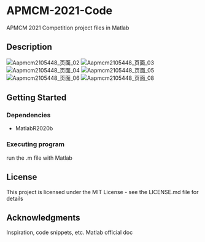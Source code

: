 # APMCM-2021-Code

APMCM 2021 Competition project files in Matlab

## Description
![Aapmcm2105448_页面_02](https://user-images.githubusercontent.com/53264047/193888300-30d711bc-6f10-4813-a1bc-f63482364f71.jpg)
![Aapmcm2105448_页面_03](https://user-images.githubusercontent.com/53264047/193888394-238fc35b-de49-4fb8-b4e9-271d5ec060cc.jpg)
![Aapmcm2105448_页面_04](https://user-images.githubusercontent.com/53264047/193888437-7257ec4f-2431-43d2-9048-fb668c9f4ee1.jpg)
![Aapmcm2105448_页面_05](https://user-images.githubusercontent.com/53264047/193888467-cd5c14ad-3478-41c3-aa05-a567c6c53f6c.jpg)
![Aapmcm2105448_页面_06](https://user-images.githubusercontent.com/53264047/193888491-c97707af-9255-4848-bd49-1d15a479330e.jpg)
![Aapmcm2105448_页面_08](https://user-images.githubusercontent.com/53264047/193888514-1a5c8f23-c833-41db-a38d-11e6bce2d4b4.jpg)


## Getting Started

### Dependencies

* MatlabR2020b

### Executing program

run the .m file with Matlab


## License

This project is licensed under the MIT License - see the LICENSE.md file for details

## Acknowledgments

Inspiration, code snippets, etc.
Matlab official doc
